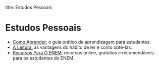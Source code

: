 title: Estudos Pessoais

# Estudos Pessoais

- [Como Aprender:](./como-aprender/) o guia prático de aprendizagem para estudantes.
- [A Leitura:](./a-leitura/) as vantagens do hábito de ler e como obtê-las.
- [Recursos Para O ENEM:](./recursos-para-o-enem/) recursos online, gratuitos e recomendáveis para os estudantes do ENEM.
